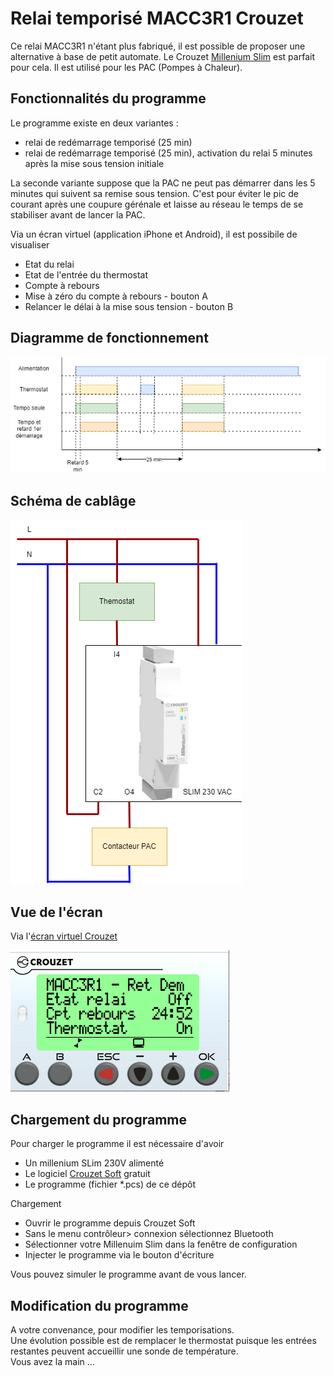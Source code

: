 # Relai temporisé MACC3R1 Crouzet

Ce relai MACC3R1 n'étant plus fabriqué, il est possible de proposer une alternative à base de petit automate. Le Crouzet [Millenium Slim](https://soda.crouzet.com/pn/?i=88983903) est parfait pour cela. Il est utilisé pour les PAC (Pompes à Chaleur).

## Fonctionnalités du programme

Le programme existe en deux variantes : 
- relai de redémarrage temporisé (25 min)
- relai de redémarrage temporisé (25 min), activation du relai 5 minutes après la mise sous tension initiale

La seconde variante suppose que la PAC ne peut pas démarrer dans les 5 minutes qui suivent sa remise sous tension. C'est pour éviter le pic de courant après une coupure gérénale et laisse au réseau le temps de se stabiliser avant de lancer la PAC.

Via un écran virtuel (application iPhone et Android), il est possibile de visualiser 
- Etat du relai
- Etat de l'entrée du thermostat
- Compte à rebours
- Mise à zéro du compte à rebours - bouton A
- Relancer le délai à la mise sous tension - bouton B

## Diagramme de fonctionnement

![Diagramme de fonctionnement](./res/MACC3-Diagramme.drawio.png)

## Schéma de cablâge

![cablage](./res/MACC3-Cablage.drawio.png)

## Vue de l'écran

Via l'[écran virtuel Crouzet](https://www.crouzet.com/produits/controleurs-automatisme/software/crouzet-virtual-display/)  

![ecran](./res/ecran.png)

## Chargement du programme

Pour charger le programme il est nécessaire d'avoir 
- Un millenium SLim 230V alimenté
- Le logiciel [Crouzet Soft](https://www.crouzet.com/softwares/download) gratuit
- Le programme (fichier *.pcs) de ce dépôt

Chargement  
- Ouvrir le programme depuis Crouzet Soft
- Sans le menu contrôleur> connexion sélectionnez Bluetooth
- Sélectionner votre Millenuim Slim dans la fenêtre de configuration
- Injecter le programme via le bouton d'écriture

Vous pouvez simuler le programme avant de vous lancer.

## Modification du programme

A votre convenance, pour modifier les temporisations.  
Une évolution possible est de remplacer le thermostat puisque les entrées restantes peuvent accueillir une sonde de température.  
Vous avez la main ...


